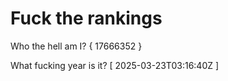 # Fuck the rankings

Who the hell am I?
{ 17666352 }

What fucking year is it?
[ 2025-03-23T03:16:40Z ]
